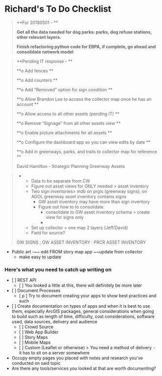 # Richard's To Do Checklist

> **For 20180501 - **
>
> **Get all the data needed for dog parks: parks, dog refuse stations, other relevant layers.**
>
> **Finish refactoring python code for EBPA, if complete, go ahead and consolidate network model**

> **Pending IT response - **
>
> **o	Add fences**
>
> **o	Add counters**
>
> **o	Add “Removed” option for sign condition**
>
> **o	Allow Brandon Lee to access the collector map once he has an account**
>
> **o	Allow access to all other assets \(pending IT\)**
>
> **o	Remove “Signage” from all other assets view**
>
> **o	Enable picture attachments for all assets**
>
> **o	Configure the dashboard app so you can view edits by date**
>
> **o	Add in greenways, parks, and trails to collector map for reference**
>
>
>
> David Hamilton - Strategic Planning Greenway Assets

> * * Data to be separate from CW
>   * Figure out asset views for ONLY needed &gt; asset inventory
>   * Two sign inventories&gt;  mdb on prgis \(greenway signs\); on AGOL greenway asset inventory contains signs
>     * GW asset inventory may have more than sign inventory
>     * Figure out how to to consolidate
>       * consolidate to GW asset inventory schema &gt; create view for signs only
>       * 
>   * Set up collector &gt; one map 2 layers \(Jeff/David\)
>   * Field for source?
>
> GW SIGNS ; GW ASSET INVENTORY : PRCR ASSET INVENTORY

* Public art  -~~ edit FROM story map app ~~update from collector
  * make easy to update



### Here's what you need to catch up writing on

* \[ \] REST API
  * \[ \] You looked a little at this, there will definitely be more later
* \[ \] Document Processes
  * \[ p \] Try to document creating your apps to show best practices and such
* \[ \] Create documentation on types of apps and when it is best to use them, especially ArcGIS packages, general considerations when going to build such as length of time, difficulty, cost considerations, software used, data sources, delivery and audience
  * \[ \] Crowd Source
  * \[ \] Web App Builder
  * \[ \] Story Maps
  * \[ \] Mobile Maps
  * \[ \] Custom \(Leaflet or otherwise\) &gt; You need a method of delivery - it has to sit on a server somewhere
* Occupy empty pages you placed with notes and research you've conducted on said topic
* Are there any tools/services you looked at that are worth documenting?



